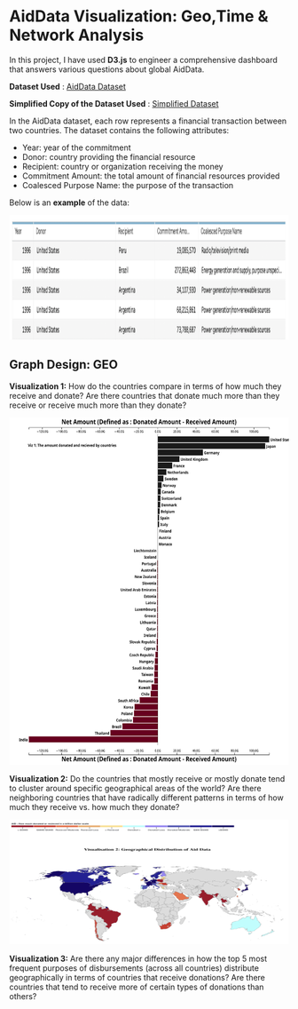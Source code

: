 # AidData Visualization: Geo,Time & Network Analysis
In this project, I have used **D3.js** to engineer a comprehensive dashboard that answers various questions about global AidData.

**Dataset Used** : [AidData Dataset](https://www.aiddata.org/data/aiddata-core-research-release-level-1-3-1) 

**Simplified Copy of the Dataset Used** : [Simplified Dataset](https://drive.google.com/open?id=1YiuHdfZv_JZ-igOemKJMRaU8dkucfmHxOP6Od3FraW8) 

In the AidData dataset, each row represents a financial transaction between two countries. The dataset contains the following attributes:
* Year: year of the commitment
* Donor: country providing the financial resource
* Recipient: country or organization receiving the money
* Commitment Amount: the total amount of financial resources provided
* Coalesced Purpose Name: the purpose of the transaction

Below is an **example** of the data:

 <p align="center">
  <img height="225" width="850" src="https://github.com/HemanthTejaY/Aid-Data-Visualization-Geo-Time-and-Network-Analysis-/blob/main/images/data.png">
</p>

## Graph Design: GEO 

**Visualization 1:** How do the countries compare in terms of how much they receive and donate? Are there countries that donate much more than they receive or receive much more than they donate?

 <p align="center">
  <img height="625" width="850" src="https://github.com/HemanthTejaY/Aid-Data-Visualization-Geo-Time-and-Network-Analysis-/blob/main/images/m1V1.svg">
</p>


**Visualization 2:** Do the countries that mostly receive or mostly donate tend to cluster around specific geographical areas of the world? Are there neighboring countries that have radically different patterns in terms of how much they receive vs. how much they donate?

 <p align="center">
  <img height="225" width="650" src="https://github.com/HemanthTejaY/Aid-Data-Visualization-Geo-Time-and-Network-Analysis-/blob/main/images/m1V2.png">
</p>

**Visualization 3:** Are there any major differences in how the top 5 most frequent purposes of disbursements (across all countries) distribute geographically in terms of  countries that receive donations? Are there countries that tend to receive more of certain types of donations than others?


